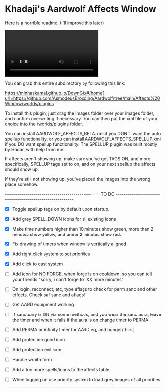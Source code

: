 # Khadaji's Aardwolf Affects Window
Here is a horrible readme. (I'll improve this later)

![YAP](https://i.imgur.com/KWKMWUy.mp4)

You can grab this entire subdirectory by following this link:

https://minhaskamal.github.io/DownGit/#/home?url=https://github.com/AsmodeusBrooding/Aardwolf/tree/main/Affects%20Window/worlds/plugins


To install this plugin, just drag the images folder over your images folder, and confirm overwriting if necessary.
You can then put the xml file of your choice into the /worlds/plugins folder.

You can install AARDWOLF_AFFECTS_BETA.xml if you DON'T want the auto spellup functionality, or you can install
AARDWOLF_AFFECTS_SPELLUP.xml if you DO want spellup functionality. The SPELLUP plugin was built mostly by Hadar, with help from me.


If affects aren't showing up, make sure you've got TAGS ON, and more specifically,
SPELLUP tags set to on, and on your next spellup the affects should show up.

If they're still not showing up, you've placed the images into the wrong place somehow.


------------------------------------------------TO DO --------------------------------------------------------

- [x] Toggle spellup tags on by default upon startup.

- [x] Add grey SPELL_DOWN icons for all existing icons

- [x] Make time numbers higher than 10 minutes show green, more than 2 minutes show yellow, and under 2 minutes show red.

- [x] Fix drawing of timers when window is vertically aligned

- [x] Add right click system to set priorities

- [x] Add click to cast system

- [ ] Add icon for NO FORGE, when forge is on cooldown, so you can tell your friends "sorry, i can't forge for XX more minutes"

- [ ] On login, reconnect, etc, type aflags to check for perm sanc and other effects. Check saf sanc and aflags?

- [ ] Get AARD equipment working

- [ ] If sanctuary is ON via some methods, and you wear the sanc aura, leave the timer and when it falls if the aura is on
change timer to PERMA

- [ ] Add PERMA or infinity timer for AARD eq, and hunger/thirst

- [ ] Add protection good icon

- [ ] Add protection evil icon

- [ ] Handle wraith form

- [ ] Add a ton more spells/icons to the affects table

- [ ] When logging on use priority system to load grey images of all priorities


----------------------------------------------------------------------------------------------------------
